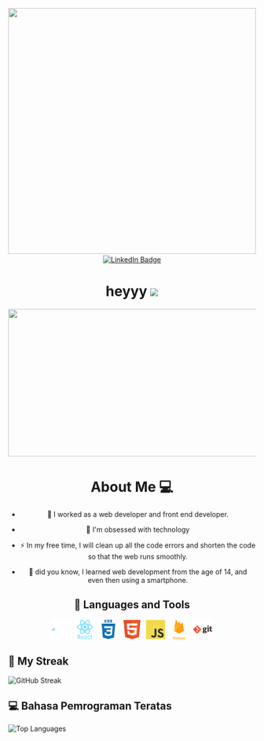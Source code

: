 <div id="header" align="center">
 <img src="https://i.giphy.com/media/v1.Y2lkPTc5MGI3NjExbTc2bmV2NGw2YmZ3OGU4bW1zcDN5bjgzZW5paHVoY2xkc2M2N29lbiZlcD12MV9pbnRlcm5hbF9naWZfYnlfaWQmY3Q9Zw/qgQUggAC3Pfv687qPC/giphy.gif" width="100%" height="500"/><div id="badges">
  <a href="https://www.instagram.com/hanwithreactoemji/">
    <img src="https://img.shields.io/badge/Instagram-orange?style=for-the-badge&logo=instagram&logoColor=white" alt="LinkedIn Badge"/>
  </a>
  <h1>
  heyyy
  <img src="https://media.giphy.com/media/hvRJCLFzcasrR4ia7z/giphy.gif" width="30px"/>
</h1>
</div>
 <div id="badges">
  
 <!-- GIF dan Deskripsi Profil -->
<img src="https://i.giphy.com/media/v1.Y2lkPTc5MGI3NjExcWVwOHE4eXB4eGlwM2ZzcWhweG41ZGlrdGU2MXZjOHR3Y3hkenkyaSZlcD12MV9pbnRlcm5hbF9naWZfYnlfaWQmY3Q9Zw/L1R1tvI9svkIWwpVYr/giphy.gif" width="600" height="300"/>
</div>

# About Me 💻

- :telescope: I worked as a web developer and front end developer.

- :seedling: I'm obsessed with technology

- :zap: In my free time, I will clean up all the code errors and shorten the code so that the web runs smoothly.

- 🤔 did you know, I learned web development from the age of 14, and even then using a smartphone.

## 🔧 Languages and Tools

<div>
 <img src="https://github.com/devicons/devicon/blob/master/icons/tailwindcss/tailwindcss-original-wordmark.svg" width="40" title="Tailwind" alt="Tailwind" height="40"/>&nbsp;
  <img src="https://github.com/devicons/devicon/blob/master/icons/react/react-original-wordmark.svg" title="React" alt="React" width="40" height="40"/>&nbsp;
  <img src="https://github.com/devicons/devicon/blob/master/icons/css3/css3-plain-wordmark.svg"  title="CSS3" alt="CSS" width="40" height="40"/>&nbsp;
  <img src="https://github.com/devicons/devicon/blob/master/icons/html5/html5-original.svg" title="HTML5" alt="HTML" width="40" height="40"/>&nbsp;
  <img src="https://github.com/devicons/devicon/blob/master/icons/javascript/javascript-original.svg" title="JavaScript" alt="JavaScript" width="40" height="40"/>&nbsp;
  <img src="https://github.com/devicons/devicon/blob/master/icons/firebase/firebase-plain-wordmark.svg" title="Firebase" alt="Firebase" width="40" height="40"/>&nbsp;
  <img src="https://github.com/devicons/devicon/blob/master/icons/git/git-original-wordmark.svg" title="Git" **alt="Git" width="40" height="40"/>
</div>
 </div>

## 🌟 My Streak

![GitHub Streak](https://github-readme-streak-stats.herokuapp.com/?user=HANBROKENHOME)

## 💻 Bahasa Pemrograman Teratas

![Top Languages](https://github-readme-stats.vercel.app/api/top-langs/?username=hanbrokenhome&layout=compact)

